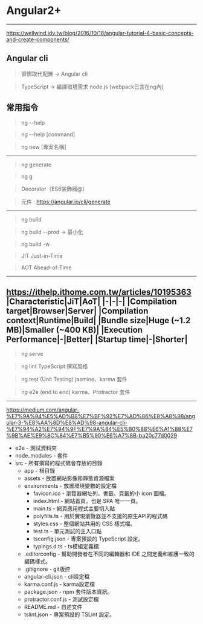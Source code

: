 # Angular2+
---------------------------------------
https://wellwind.idv.tw/blog/2016/10/18/angular-tutorial-4-basic-concepts-and-create-components/

## Angular cli 

>習慣取代配置 -> Angular cli 

>TypeScript -> 編譯環境需求 node.js (webpack已含在ng內)

常用指令 
---------------------------------------
> ng --help

> ng --help [command]

> ng new [專案名稱]
---------------------------------------
> ng generate

> ng g

> Decorator（ES6裝飾器@）

> 元件 : https://angular.io/cli/generate
---------------------------------------
> ng build

> ng build --prod -> 最小化

> ng build -w

> JIT Just-in-Time

> AOT Ahead-of-Time
---------------------------------------
https://ithelp.ithome.com.tw/articles/10195363
|Characteristic|JiT|AoT|
|-|-|-|
|Compilation target|Browser|Server|
|Compilation context|Runtime|Build|
|Bundle size|Huge (~1.2 MB)|Smaller (~400 KB)|
|Execution Performance|-|Better|
|Startup time|-|Shorter|
---------------------------------------
> ng serve

> ng lint TypeScript 撰寫風格

> ng test (Unit Testing) jasmine、karma 套件

> ng e2e (end to end) karma、Protractor 套件
---------------------------------------
https://medium.com/angular-%E7%9A%84%E5%AD%B8%E7%BF%92%E7%AD%86%E8%A8%98/angular-3-%E8%AA%8D%E8%AD%98-angular-cli-%E7%94%A2%E7%94%9F%E7%9A%84%E5%B0%88%E6%A1%88%E7%9B%AE%E9%8C%84%E7%B5%90%E6%A7%8B-ba20c77d0029
* e2e - 測試資料夾
* node_modules - 套件
* src - 所有撰寫的程式碼會存放的目錄
    * app - 根目錄
    * assets - 放置網站影像和靜態資源檔案
    * environments - 放置環境變數的設定檔
        * favicon.ico - 瀏覽器網址列、書籤、頁籤的小 icon 圖檔。
        * index.html - 網站首頁，也是 SPA 唯一一頁。
        * main.ts - 網頁應用程式主要切入點
        * polyfills.ts - 用於實現瀏覽器並不支援的原生API的程式碼
        * styles.css - 整個網站共用的 CSS 樣式檔。
        * test.ts - 單元測試的主入口點
        * tsconfig.json - 專案預設的 TypeScript 設定。
        * typings.d.ts - ts模組定義檔
    * .editorconfig - 幫助開發者在不同的編輯器和 IDE 之間定義和維護一致的編碼樣式。
    * .gitignore - git版控
    * angular-cli.json - cli設定檔
    * karma.conf.js - karma設定檔
    * package.json - npm 套件版本資訊。 
    * protractor.conf.js - 測試設定檔
    * README.md - 自述文件
    * tslint.json - 專案預設的 TSLint 設定。
